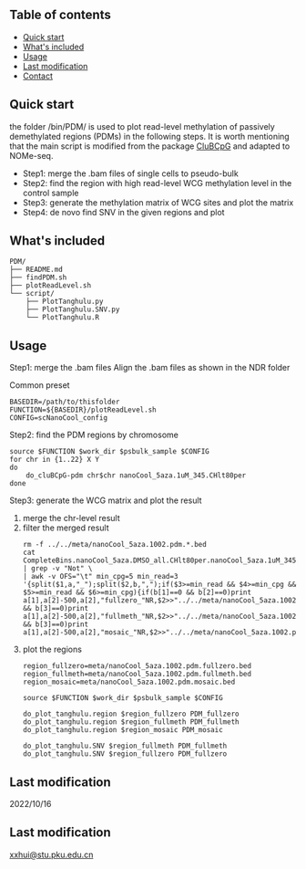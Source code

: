 ## Table of contents

- [Quick start](#quick-start)
- [What's included](#whats-included)
- [Usage](#Usage)
- [Last modification](#last-modification)
- [Contact](#contact)

## Quick start

the folder /bin/PDM/ is used to plot read-level methylation of passively demethylated regions (PDMs) in the following steps. It is worth mentioning that the main script is modified from the package [CluBCpG](https://github.com/waterlandlab/CluBCpG) and adapted to NOMe-seq.

- Step1: merge the .bam files of single cells to pseudo-bulk
- Step2: find the region with high read-level WCG methylation level in the control sample
- Step3: generate the methylation matrix of WCG sites and plot the matrix
- Step4: de novo find SNV in the given regions and plot 

## What's included

```text
PDM/
├── README.md
├── findPDM.sh
├── plotReadLevel.sh
└── script/
    ├── PlotTanghulu.py
    ├── PlotTanghulu.SNV.py
    └── PlotTanghulu.R
```

## Usage
Step1: merge the .bam files
Align the .bam files as shown in the NDR folder

Common preset

    BASEDIR=/path/to/thisfolder
    FUNCTION=${BASEDIR}/plotReadLevel.sh
    CONFIG=scNanoCool_config

Step2: find the PDM regions by chromosome

    source $FUNCTION $work_dir $psbulk_sample $CONFIG
    for chr in {1..22} X Y
    do
        do_cluBCpG-pdm chr$chr nanoCool_5aza.1uM_345.CHlt80per
    done

Step3: generate the WCG matrix and plot the result

1) merge the chr-level result 
2) filter the merged result
    ```
    rm -f ../../meta/nanoCool_5aza.1002.pdm.*.bed
    cat CompleteBins.nanoCool_5aza.DMSO_all.CHlt80per.nanoCool_5aza.1uM_345.CHlt80per.chr*.csv | grep -v "Not" \
    | awk -v OFS="\t" min_cpg=5 min_read=3 '{split($1,a,"_");split($2,b,",");if($3>=min_read && $4>=min_cpg && $5>=min_read && $6>=min_cpg){if(b[1]==0 && b[2]==0)print a[1],a[2]-500,a[2],"fullzero_"NR,$2>>"../../meta/nanoCool_5aza.1002.pdm.fullzero.bed";if(b[2]==0 && b[3]==0)print a[1],a[2]-500,a[2],"fullmeth_"NR,$2>>"../../meta/nanoCool_5aza.1002.pdm.fullmeth.bed";if(b[1]==0 && b[3]==0)print a[1],a[2]-500,a[2],"mosaic_"NR,$2>>"../../meta/nanoCool_5aza.1002.pdm.mosaic.bed"}}'
    ```
3) plot the regions
    ```
    region_fullzero=meta/nanoCool_5aza.1002.pdm.fullzero.bed
    region_fullmeth=meta/nanoCool_5aza.1002.pdm.fullmeth.bed
    region_mosaic=meta/nanoCool_5aza.1002.pdm.mosaic.bed

    source $FUNCTION $work_dir $psbulk_sample $CONFIG

    do_plot_tanghulu.region $region_fullzero PDM_fullzero
    do_plot_tanghulu.region $region_fullmeth PDM_fullmeth
    do_plot_tanghulu.region $region_mosaic PDM_mosaic

    do_plot_tanghulu.SNV $region_fullmeth PDM_fullmeth
    do_plot_tanghulu.SNV $region_fullzero PDM_fullzero
    ```

## Last modification

2022/10/16

## Last modification

xxhui@stu.pku.edu.cn
